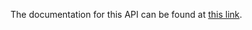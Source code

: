 The documentation for this API can be found at [this link](https://documenter.getpostman.com/view/17733078/2sA3Bj8Dsu).